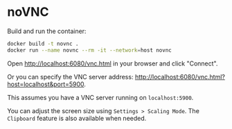 # noVNC

Build and run the container:

```sh
docker build -t novnc .
docker run --name novnc --rm -it --network=host novnc
```

Open <http://localhost:6080/vnc.html> in your browser and click "Connect".

Or you can specify the VNC server address: <http://localhost:6080/vnc.html?host=localhost&port=5900>.

This assumes you have a VNC server running on `localhost:5900`.

You can adjust the screen size using `Settings > Scaling Mode`. The `Clipboard` feature is also available when needed.

